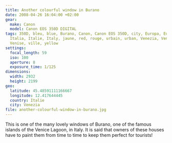 ```yaml
---
title: Another colourful window in Burano
date: 2008-04-26 16:04:00 +02:00
gear:
  make: Canon
  model: Canon EOS 350D DIGITAL
tags: 350D, bleu, blue, Burano, Canon, Canon EOS 350D, city, Europa, Europe,
  Italia, Italie, Italy, jaune, red, rouge, urbain, urban, Venezia, Venice,
  Venise, ville, yellow
settings:
  focal_length: 59
  iso: 100
  aperture: 8
  exposure_time: 1/125
dimensions:
  width: 2932
  height: 2199
geo:
  latitude: 45.48591111166667
  longitude: 12.417644445
  country: Italie
  city: Venezia
file: another-colourful-window-in-burano.jpg
---
```


This is one of the many lovely windows of Burano, one of the famous islands of the Venice Lagoon, in Italy. It is said that owners of these houses have to paint them from time to time to keep them perfect for tourists!
